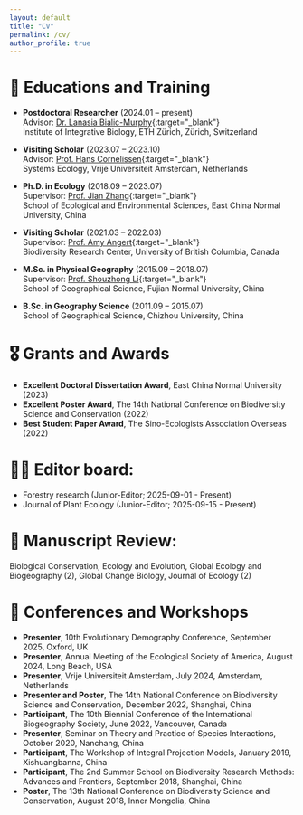 ```yaml
---
layout: default
title: "CV"
permalink: /cv/
author_profile: true
---
```


# 📖 Educations and Training
- **Postdoctoral Researcher** (2024.01 – present)  
  Advisor: [Dr. Lanasia Bialic-Murphy](https://crowtherlab.com/dr-lalasia-bialic-murphy/){:target="_blank"}  
  Institute of Integrative Biology, ETH Zürich, Zürich, Switzerland

- **Visiting Scholar** (2023.07 – 2023.10)  
  Advisor: [Prof. Hans Cornelissen](https://research.vu.nl/en/persons/hans-cornelissen){:target="_blank"}  
  Systems Ecology, Vrije Universiteit Amsterdam, Netherlands

- **Ph.D. in Ecology** (2018.09 – 2023.07)  
  Supervisor: [Prof. Jian Zhang](https://ecoinfor.github.io/index.html){:target="_blank"}  
  School of Ecological and Environmental Sciences, East China Normal University, China

- **Visiting Scholar** (2021.03 – 2022.03)  
  Supervisor: [Prof. Amy Angert](https://angert.github.io/people.html){:target="_blank"}  
  Biodiversity Research Center, University of British Columbia, Canada

- **M.Sc. in Physical Geography** (2015.09 – 2018.07)  
  Supervisor: [Prof. Shouzhong Li](https://geo.fjnu.edu.cn/dd/84/c4964a187780/page.htm){:target="_blank"}  
  School of Geographical Science, Fujian Normal University, China

- **B.Sc. in Geography Science** (2011.09 – 2015.07)  
  School of Geographical Science, Chizhou University, China

# 🎖 Grants and Awards
- **Excellent Doctoral Dissertation Award**, East China Normal University (2023)
- **Excellent Poster Award**, The 14th National Conference on Biodiversity Science and Conservation (2022)
- **Best Student Paper Award**, The Sino-Ecologists Association Overseas (2022)

# 🧑‍🏫 Editor board:
- Forestry research (Junior-Editor; 2025-09-01 - Present)
- Journal of Plant Ecology (Junior-Editor; 2025-09-15 - Present)

# 👀 Manuscript Review:
Biological Conservation, Ecology and Evolution, Global Ecology and Biogeography (2), Global Change Biology, Journal of Ecology (2)

# 💬 Conferences and Workshops
- **Presenter**, 10th Evolutionary Demography Conference, September 2025, Oxford, UK
- **Presenter**, Annual Meeting of the Ecological Society of America, August 2024, Long Beach, USA  
- **Presenter**, Vrije Universiteit Amsterdam, July 2024, Amsterdam, Netherlands  
- **Presenter and Poster**, The 14th National Conference on Biodiversity Science and Conservation, December 2022, Shanghai, China  
- **Participant**, The 10th Biennial Conference of the International Biogeography Society, June 2022, Vancouver, Canada  
- **Presenter**, Seminar on Theory and Practice of Species Interactions, October 2020, Nanchang, China  
- **Participant**, The Workshop of Integral Projection Models, January 2019, Xishuangbanna, China  
- **Participant**, The 2nd Summer School on Biodiversity Research Methods: Advances and Frontiers, September 2018, Shanghai, China  
- **Poster**, The 13th National Conference on Biodiversity Science and Conservation, August 2018, Inner Mongolia, China  
